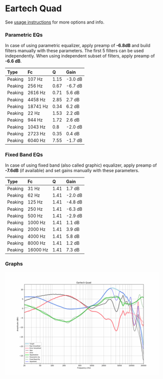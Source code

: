 # Eartech Quad
See [usage instructions](https://github.com/jaakkopasanen/AutoEq#usage) for more options and info.

### Parametric EQs
In case of using parametric equalizer, apply preamp of **-6.8dB** and build filters manually
with these parameters. The first 5 filters can be used independently.
When using independent subset of filters, apply preamp of **-6.6 dB**.

| Type    | Fc       |    Q | Gain    |
|:--------|:---------|:-----|:--------|
| Peaking | 107 Hz   | 1.15 | -3.0 dB |
| Peaking | 256 Hz   | 0.67 | -6.7 dB |
| Peaking | 2616 Hz  | 0.71 | 5.6 dB  |
| Peaking | 4458 Hz  | 2.85 | 2.7 dB  |
| Peaking | 18741 Hz | 0.34 | 6.2 dB  |
| Peaking | 22 Hz    | 1.53 | 2.2 dB  |
| Peaking | 944 Hz   | 1.72 | 2.6 dB  |
| Peaking | 1043 Hz  | 0.8  | -2.0 dB |
| Peaking | 2723 Hz  | 0.35 | 0.4 dB  |
| Peaking | 6040 Hz  | 7.55 | -1.7 dB |

### Fixed Band EQs
In case of using fixed band (also called graphic) equalizer, apply preamp of **-7.6dB**
(if available) and set gains manually with these parameters.

| Type    | Fc       |    Q | Gain    |
|:--------|:---------|:-----|:--------|
| Peaking | 31 Hz    | 1.41 | 1.7 dB  |
| Peaking | 62 Hz    | 1.41 | -2.0 dB |
| Peaking | 125 Hz   | 1.41 | -4.8 dB |
| Peaking | 250 Hz   | 1.41 | -6.3 dB |
| Peaking | 500 Hz   | 1.41 | -2.9 dB |
| Peaking | 1000 Hz  | 1.41 | 1.1 dB  |
| Peaking | 2000 Hz  | 1.41 | 3.9 dB  |
| Peaking | 4000 Hz  | 1.41 | 5.8 dB  |
| Peaking | 8000 Hz  | 1.41 | 1.2 dB  |
| Peaking | 16000 Hz | 1.41 | 7.3 dB  |

### Graphs
![](./Eartech%20Quad.png)